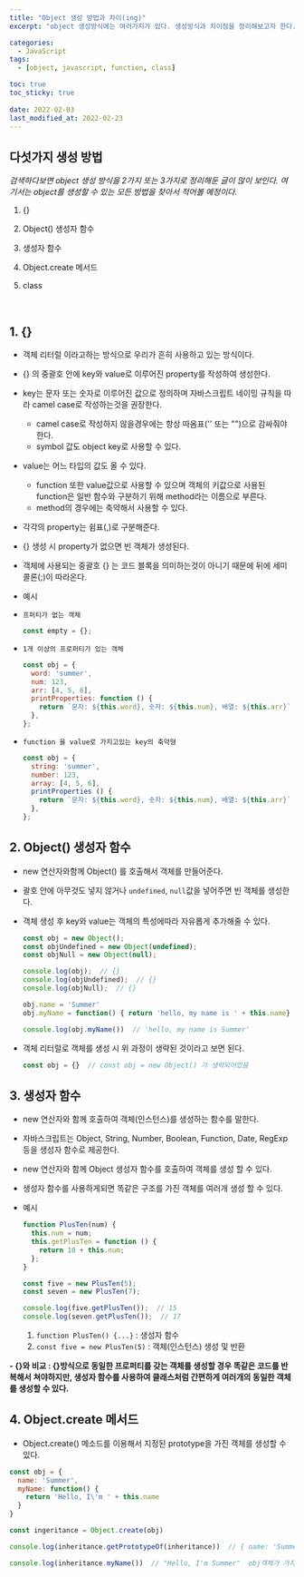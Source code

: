 ```yaml
---
title: "Object 생성 방법과 차이(ing)"
excerpt: "object 생성방식에는 여러가지가 있다. 생성방식과 차이점을 정리해보고자 한다."

categories:
  - JavaScript
tags:
  - [object, javascript, function, class]

toc: true
toc_sticky: true
 
date: 2022-02-03
last_modified_at: 2022-02-23
---
```


## 다섯가지 생성 방법

*검색하다보면 object 생성 방식을 2가지 또는 3가지로 정리해둔 글이 많이 보인다. 여기서는 object를 생성할 수 있는 모든 방법을 찾아서 적어볼 예정이다.* 

1. {}
2. Object() 생성자 함수
3. 생성자 함수
4. Object.create 메서드
5. class


   <!-- udemy(JavaScript: The Advanced Concepts (2022 Update)) > 섹션 6: Object Oriented Programming
   3 ~ 4 => udemy(JavaScript: The Advanced Concepts (2022 Update)) > 102 Object.creat() vs Class -->

<br>

## 1. {}
  - 객체 리터럴 이라고하는 방식으로 우리가 흔히 사용하고 있는 방식이다.
  - {} 의 중괄호 안에 key와 value로 이루어진 property를 작성하여 생성한다.
  - key는 문자 또는 숫자로 이루어진 값으로 정의하며 자바스크립트 네이밍 규칙을 따라 camel case로 작성하는것을 권장한다.
    - camel case로 작성하지 않을경우에는 항상 따옴표('' 또는 "")으로 감싸줘야 한다.
    - symbol 값도 object key로 사용할 수 있다.
  - value는 어느 타입의 값도 올 수 있다.
    - function 또한 value값으로 사용할 수 있으며 객체의 키값으로 사용된 function은 일반 함수와 구분하기 위해 method라는 이름으로 부른다.
    - method의 경우에는 축약해서 사용할 수 있다.
  - 각각의 property는 쉼표(,)로 구분해준다.
  - {} 생성 시 property가 없으면 빈 객체가 생성된다.
  - 객체에 사용되는 중괄호 {} 는 코드 블록을 의미하는것이 아니기 때문에 뒤에 세미콜론(;)이 따라온다.

  - 예시
  - `프퍼티가 없는 객체`
    ```jsx
    const empty = {};
    ```

  - `1개 이상의 프로퍼티가 있는 객체`
    ```jsx
    const obj = {
      word: 'summer',
      num: 123,
      arr: [4, 5, 6],
      printProperties: function () {
        return `문자: ${this.word}, 숫자: ${this.num}, 배열: ${this.arr}`
      },
    };
    ```

  - `function 을 value로 가지고있는 key의 축약형`
    ```jsx
    const obj = {
      string: 'summer',
      number: 123,
      array: [4, 5, 6],
      printProperties () {
        return `문자: ${this.word}, 숫자: ${this.num}, 배열: ${this.arr}`
      },
    };
    ```

## 2. Object() 생성자 함수
  - new 연산자와함께 Object() 를 호출해서 객체를 만들어준다.
  - 괄호 안에 아무것도 넣지 않거나 `undefined`, `null`값을 넣어주면 빈 객체를 생성한다.
  - 객체 생성 후 key와 value는 객체의 특성에따라 자유롭게 추가해줄 수 있다.
    ```js
    const obj = new Object();
    const objUndefined = new Object(undefined);
    const objNull = new Object(null);

    console.log(obj);  // {}
    console.log(objUndefined);  // {}
    console.log(objNull);  // {}

    obj.name = 'Summer'
    obj.myName = function() { return 'hello, my name is ' + this.name}

    console.log(obj.myName())  // 'hello, my name is Summer'
    ```
  
  - 객체 리터럴로 객체를 생성 시 위 과정이 생략된 것이라고 보면 된다.
    ```js
    const obj = {}  // const obj = new Object() 가 생략되어있음
    ```


## 3. 생성자 함수
  - new 연산자와 함께 호출하여 객체(인스턴스)를 생성하는 함수를 말한다.
  - 자바스크립트는 Object, String, Number, Boolean, Function, Date, RegExp 등을 생성자 함수로 제공한다.
  - new 연산자와 함께 Object 생성자 함수를 호출하여 객체를 생성 할 수 있다.
  - 생성자 함수를 사용하게되면 똑같은 구조를 가진 객체를 여러개 생성 할 수 있다.

  - 예시
    ```jsx
    function PlusTen(num) {
      this.num = num;
      this.getPlusTen = function () { 
        return 10 + this.num;
      };
    }

    const five = new PlusTen(5);
    const seven = new PlusTen(7);

    console.log(five.getPlusTen());  // 15
    console.log(seven.getPlusTen());  // 17
    ```
    1. `function PlusTen() {...}` : 생성자 함수
    2. `const five = new PlusTen(5)` : 객체(인스턴스) 생성 및 반환

  **- {}와 비교 : {}방식으로 동일한 프로퍼티를 갖는 객체를 생성할 경우 똑같은 코드를 반복해서 쳐야하지만, 생성자 함수를 사용하여 클래스처럼 간편하게 여러개의 동일한 객체를 생성할 수 있다.**


## 4. Object.create 메서드
  -  Object.create() 메소드를 이용해서 지정된 prototype을 가진 객체를 생성할 수 있다.
  ```js
  const obj = {
    name: 'Summer', 
    myName: function() { 
      return 'Hello, I\'m ' + this.name 
    }
  }

  const ingeritance = Object.create(obj)

  console.log(inheritance.getPrototypeOf(inheritance))  // { name: 'Summer', myName: ƒ myName() }  obj객체의 값들이 ingeritance의 prototype으로 상속되었다.

  console.log(inheritance.myName())  // "Hello, I'm Summer"  obj객체가 가지고 있던 myName()이 inheritance 객체에 상속되어 사용되었다.
  ```